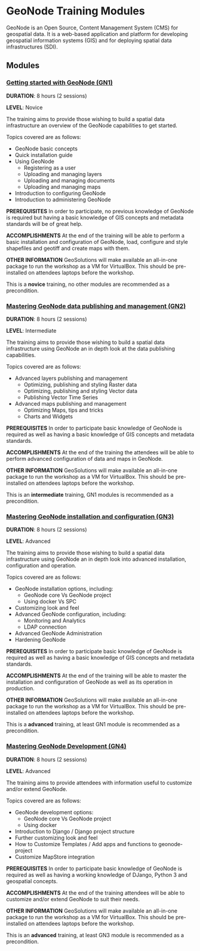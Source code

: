 # GeoNode Training Modules

GeoNode is an Open Source, Content Management System (CMS) for geospatial data. It is a web-based application and platform for developing geospatial information systems (GIS) and for deploying spatial data infrastructures (SDI).

## Modules

### [Getting started with GeoNode (GN1)](GN1)

**DURATION**: 8 hours (2 sessions)

**LEVEL**: Novice

The training aims to provide those wishing to build a spatial data infrastructure an overview of the GeoNode capabilities to get started.

Topics covered are as follows:

- GeoNode basic concepts
- Quick installation guide
- Using GeoNode
   - Registering as a user
   - Uploading and managing layers
   - Uploading and managing documents
   - Uploading and managing maps
- Introduction to configuring GeoNode
- Introduction to administering GeoNode

**PREREQUISITES**
In order to participate, no previous knowledge of GeoNode is required but having a basic knowledge of GIS concepts and metadata standards will be of great help.

**ACCOMPLISHMENTS**
At the end of the training will be able to perform a basic installation and configuration of GeoNode, load, configure and style shapefiles and geotiff and create maps with them. 

**OTHER INFORMATION**
GeoSolutions will make available an all-in-one package to run the workshop as a VM for VirtualBox. This should be pre-installed on attendees laptops before the workshop.

This is a **novice** training, no other modules are recommended as a precondition.

### [Mastering GeoNode data publishing and management (GN2)](GN2)

**DURATION**: 8 hours (2 sessions)

**LEVEL**: Intermediate

The training aims to provide those wishing to build a spatial data infrastructure using GeoNode an in depth look at the data publishing capabilities.

Topics covered are as follows:

- Advanced layers publishing and management
   - Optimizing, publishing and styling Raster data
   - Optimizing, publishing and styling Vector data
   - Publishing Vector Time Series
- Advanced maps publishing and management
   - Optimizing Maps, tips and tricks
   - Charts and Widgets

**PREREQUISITES**
In order to participate basic knowledge of GeoNode is required as well as having a basic knowledge of GIS concepts and metadata standards.

**ACCOMPLISHMENTS**
At the end of the training the attendees will be able to perform advanced configuration of data and maps in GeoNode. 

**OTHER INFORMATION**
GeoSolutions will make available an all-in-one package to run the workshop as a VM for VirtualBox. This should be pre-installed on attendees laptops before the workshop.

This is an **intermediate** training, GN1 modules is recommended as a precondition.

### [Mastering GeoNode installation and configuration (GN3)](GN3)

**DURATION**: 8 hours (2 sessions)

**LEVEL**: Advanced

The training aims to provide those wishing to build a spatial data infrastructure using GeoNode an in depth look into advanced installation, configuration and operation.

Topics covered are as follows:

- GeoNode installation options, including:
   - GeoNode core Vs GeoNode project
   - Using docker Vs SPC
- Customizing look and feel		
- Advanced GeoNode configuration, including:
   - Monitoring and Analytics	
   - LDAP connection
- Advanced GeoNode Administration
- Hardening GeoNode

**PREREQUISITES**
In order to participate basic knowledge of GeoNode is required as well as having a basic knowledge of GIS concepts and metadata standards.

**ACCOMPLISHMENTS**
At the end of the training will be able to master the installation and configuration of GeoNode as well as its operation in production.

**OTHER INFORMATION**
GeoSolutions will make available an all-in-one package to run the workshop as a VM for VirtualBox. This should be pre-installed on attendees laptops before the workshop.

This is a **advanced** training, at least GN1 module is recommended as a precondition.

### [Mastering GeoNode Development (GN4)](GN4)

**DURATION**: 8 hours (2 sessions)

**LEVEL**: Advanced

The training aims to provide attendees with information useful to customize and/or extend GeoNode.

Topics covered are as follows:
- GeoNode development options:
   - GeoNode core Vs GeoNode project
   - Using docker
- Introduction to Django / Django project structure		
- Further customizing look and feel
- How to Customize  Templates / Add apps and functions to geonode-project	
- Customize MapStore integration

**PREREQUISITES**
In order to participate basic knowledge of GeoNode is required as well as having a working knowledge of DJango, Python 3 and geospatial concepts.

**ACCOMPLISHMENTS**
At the end of the training attendees will be able to customize and/or extend GeoNode to suit their needs. 

**OTHER INFORMATION**
GeoSolutions will make available an all-in-one package to run the workshop as a VM for VirtualBox. This should be pre-installed on attendees laptops before the workshop.

This is an **advanced** training, at least GN3 module is recommended as a precondition.
